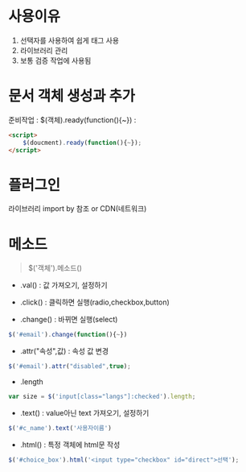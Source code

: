 # 사용이유

1. 선택자를 사용하여 쉽게 태그 사용
2. 라이브러리 관리
3. 보통 검증 작업에 사용됨



# 문서 객체 생성과 추가

준비작업 : $(객체).ready(function(){~}) : 

```html
<script>
	$(doucment).ready(function(){~});
</script>
```



# 플러그인

라이브러리 import by  참조 or CDN(네트워크)



# 메소드

> $('객체').메소드()

* .val() : 값 가져오기, 설정하기

* .click() : 클릭하면 실행(radio,checkbox,button)

* .change() : 바뀌면 실행(select)

```js
$('#email').change(function(){~})
```

* .attr("속성",값) : 속성 값 변경

```js
$('#email').attr("disabled",true);
```

* .length 

```js
var size = $('input[class="langs"]:checked').length;
```

* .text() : value아닌 text 가져오기, 설정하기

```js
$('#c_name').text('사용자이름')
```

* .html() : 특정 객체에 html문 작성

```js
$('#choice_box').html('<input type="checkbox" id="direct">선택');
```

